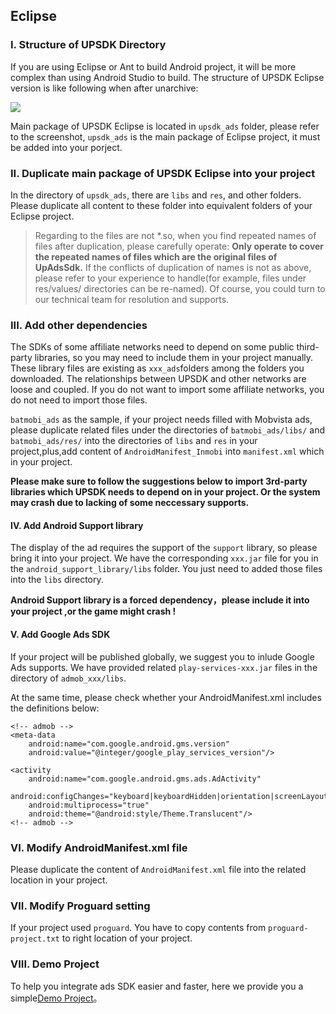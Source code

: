 ## Eclipse

### I. Structure of UPSDK Directory
If you are using Eclipse or Ant to build Android project, it will be more complex than using Android Studio to build. The structure of UPSDK Eclipse version is like following when after unarchive:

![](http://docs.upltv.com/uploads/201808/5b8756d508084_5b8756d5.png)


Main package of UPSDK Eclipse is located in `upsdk_ads` folder, please refer to the screenshot, `upsdk_ads` is the main package of Eclipse project, it must be added into your porject.

### II. Duplicate main package of UPSDK Eclipse into your project
In the directory of `upsdk_ads`, there are `libs` and `res`, and other folders. Please duplicate all content to
these folder into equivalent folders of your Eclipse project.

> Regarding to the files are not *.so, when you find repeated names of files after duplication, please carefully operate: **Only operate to cover the repeated names of files which are the original files of UpAdsSdk.** If the conflicts of duplication of names is not as above, please refer to your experience to handle(for example, files under res/values/ directories can be re-named). Of course, you could turn to our technical team for resolution and supports.

### III. Add other dependencies
The SDKs of some affiliate networks need to depend on some public third-party libraries, so you may need to include them in your project manually. These library files are existing as  `xxx_ads`folders among the folders you downloaded.
The relationships between UPSDK and other networks are loose and coupled. If you do not want to import some affiliate networks, you do not need to import those files.

`batmobi_ads` as the sample, if your project needs filled with Mobvista ads, please duplicate related files under the directories of `batmobi_ads/libs/` and `batmobi_ads/res/` into the directories of `libs` and `res` in your project,plus,add content of `AndroidManifest_Inmobi`  into  `manifest.xml` which in your project.

**Please make sure to follow the suggestions below to import 3rd-party libraries which UPSDK needs to depend on in your project. Or the system may crash due to lacking of some neccessary supports.**

#### IV. Add Android Support library 

The display of the ad requires the support of the `support` library, so please bring it into your project. We have the corresponding `xxx.jar` file for you in the `android_support_library/libs` folder. You just need to added those files into the `libs` directory.

**Android Support library is a forced dependency，please include it into your project ,or the game might crash !**

#### V. Add Google Ads SDK
If your project will be published globally, we suggest you to inlude Google Ads supports. We have provided related `play-services-xxx.jar` files in the directory of `admob_xxx/libs`.

At the same time, please check whether your AndroidManifest.xml includes the definitions below:

	<!-- admob -->
	<meta-data	
		android:name="com.google.android.gms.version"
		android:value="@integer/google_play_services_version"/>

	<activity
		android:name="com.google.android.gms.ads.AdActivity"
		android:configChanges="keyboard|keyboardHidden|orientation|screenLayout|uiMode|screenSize|smallestScreenSize"
		android:multiprocess="true"
		android:theme="@android:style/Theme.Translucent"/>
	<!-- admob -->


### VI. Modify AndroidManifest.xml file
Please duplicate the content of `AndroidManifest.xml` file into the related location in your project.

### VII. Modify Proguard setting 
If your project used `proguard`.
You have to copy contents from `proguard-project.txt` to right location of your project.

### VIII. Demo Project
To help you integrate ads SDK easier and faster, here we provide you a simple[Demo Project](https://github.com/AvidlyGit/AdSdkDemo-Eclipse "Demo")。
